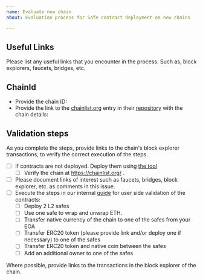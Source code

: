 ```yaml
---
name: Evaluate new chain
about: Evaluation process for Safe contract deployment on new chains

---
```


## Useful Links

Please list any useful links that you encounter in the process. Such as, block explorers, faucets, bridges, etc.

## ChainId

- Provide the chain ID: 
- Provide the link to the [chainlist.org](https://chainlist.org) entry in their [repository](https://github.com/ethereum-lists/chains/tree/master/_data/chains) with the chain details: 

## Validation steps

As you complete the steps, provide links to the chain's block explorer transactions, to verify the correct execution of the steps.

- [ ] If contracts are not deployed. Deploy them using [the tool](https://github.com/gnosis/safe-contracts)
  - [ ] Verify the chain at https://chainlist.org/ .
- [ ] Please document links of interest such as faucets, bridges, block explorer, etc. as comments in this issue.
- [ ] Execute the steps in our internal [guide](https://app.gitbook.com/o/-MhyDtGxUyODu7d4sgda/s/-MhyEL1Pq_BGR0rFugaE/backend/contract-deployment-checks) for user side validation of the contracts:
  - [ ] Deploy 2 L2 safes
  - [ ] Use one safe to wrap and unwrap ETH.
  - [ ] Transfer native currency of the chain to one of the safes from your EOA
  - [ ] Transfer ERC20 token (please provide link and/or deploy one if necessary) to one of the safes
  - [ ] Transfer ERC20 token and native coin between the safes
  - [ ] Add an additional owner to one of the safes
  
Where possible, provide links to the transactions in the block explorer of the chain.
